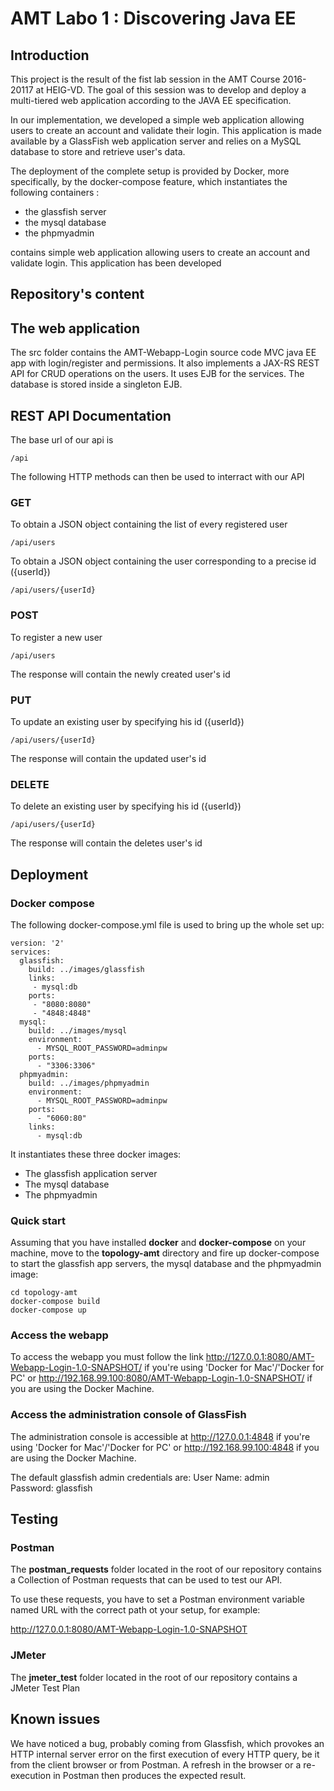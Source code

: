 # AMT Labo 1 : Discovering Java EE 

## Introduction

This project is the result of the fist lab session in the AMT Course 2016-20117 at HEIG-VD. The goal of this session was to develop and deploy a multi-tiered web application according to the JAVA EE specification.

In our implementation, we developed a simple web application allowing users to create an account and validate their login. This application is made available by a GlassFish web application server and relies on a MySQL database to store and retrieve user's data.

The deployment of the complete setup is provided by Docker, more specifically, by the docker-compose feature, which instantiates the following containers :
* the glassfish server 
* the mysql database
* the phpmyadmin 

contains simple web application allowing users to create an account and validate login.
This application has been developed 


## Repository's content


## The web application

The src folder contains the AMT-Webapp-Login source code MVC java EE app with login/register and permissions. It also implements a JAX-RS REST API for CRUD operations on the users. It uses EJB for the services. The database is stored inside a singleton EJB.


## REST API Documentation

The base url of our api is
```
/api
```

The following HTTP methods can then be used to interract with our API

### GET	

To obtain a JSON object containing the list of every registered user
```
/api/users
```
To obtain a JSON object containing the user corresponding to a precise id ({userId})
```
/api/users/{userId}
```

### POST	

To register a new user 
```
/api/users
```
The response will contain the newly created user's id

### PUT	

To update an existing user by specifying his id ({userId})

```
/api/users/{userId}
```
The response will contain the updated user's id

### DELETE

To delete an existing user by specifying his id ({userId})

```
/api/users/{userId}
```
The response will contain the deletes user's id


## Deployment

### Docker compose

The following docker-compose.yml file is used to bring up the whole set up:

```
version: '2'
services:
  glassfish:
    build: ../images/glassfish
    links:
     - mysql:db
    ports:
     - "8080:8080"
     - "4848:4848"
  mysql:
    build: ../images/mysql
    environment: 
      - MYSQL_ROOT_PASSWORD=adminpw
    ports:
      - "3306:3306"
  phpmyadmin:
    build: ../images/phpmyadmin 
    environment: 
      - MYSQL_ROOT_PASSWORD=adminpw    
    ports:
      - "6060:80"
    links:
      - mysql:db
```

It instantiates these three docker images:

 * The glassfish application server
 * The mysql database
 * The phpmyadmin 


### Quick start

Assuming that you have installed **docker** and **docker-compose** on your machine, move to the **topology-amt** directory and fire up docker-compose to start the glassfish app servers, the mysql database and the phpmyadmin image:

```
cd topology-amt
docker-compose build
docker-compose up

```

### Access the webapp

To access the webapp you must follow the link http://127.0.0.1:8080/AMT-Webapp-Login-1.0-SNAPSHOT/ if you're using 'Docker for Mac'/'Docker for PC' or http://192.168.99.100:8080/AMT-Webapp-Login-1.0-SNAPSHOT/ if you are using the Docker Machine.

### Access the administration console of GlassFish

The administration console is accessible at http://127.0.0.1:4848 if you're using 'Docker for Mac'/'Docker for PC' or http://192.168.99.100:4848 if you are using the Docker Machine.

The default glassfish admin credentials are:
User Name:	admin	
Password: glassfish

## Testing

### Postman

The **postman_requests** folder located in the root of our repository contains a Collection of Postman requests that can be used to test our API.

To use these requests, you have to set a Postman environment variable named URL with the correct path ot your setup, for example:

http://127.0.0.1:8080/AMT-Webapp-Login-1.0-SNAPSHOT

### JMeter

The **jmeter_test** folder located in the root of our repository contains a JMeter Test Plan


## Known issues

We have noticed a bug, probably coming from Glassfish, which provokes an HTTP internal server error on the first execution of every HTTP query, be it from the client browser or from Postman. A refresh in the browser or a re-execution in Postman then produces the expected result.